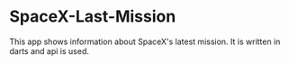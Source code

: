 # SpaceX-Last-Mission
This app shows information about SpaceX's latest mission. It is written in darts and api is used.

